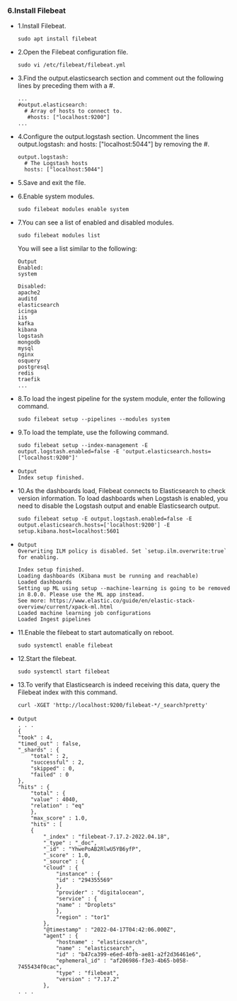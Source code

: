 ### 6.Install Filebeat

- 1.Install Filebeat.

      sudo apt install filebeat

- 2.Open the Filebeat configuration file.

      sudo vi /etc/filebeat/filebeat.yml

- 3.Find the output.elasticsearch section and comment out the following lines by preceding them with a #.

      ...
      #output.elasticsearch:
        # Array of hosts to connect to.
         #hosts: ["localhost:9200"]
      ...

- 4.Configure the output.logstash section. Uncomment the lines output.logstash: and hosts: ["localhost:5044"] by removing the #.

      output.logstash:
        # The Logstash hosts
        hosts: ["localhost:5044"]

- 5.Save and exit the file.

- 6.Enable system modules.

      sudo filebeat modules enable system

- 7.You can see a list of enabled and disabled modules.

      sudo filebeat modules list

  You will see a list similar to the following:

      Output
      Enabled:
      system
  
      Disabled:
      apache2
      auditd
      elasticsearch
      icinga
      iis
      kafka
      kibana
      logstash
      mongodb
      mysql
      nginx
      osquery
      postgresql
      redis
      traefik
      ...

- 8.To load the ingest pipeline for the system module, enter the following command.

      sudo filebeat setup --pipelines --modules system

- 9.To load the template, use the following command.

      sudo filebeat setup --index-management -E output.logstash.enabled=false -E 'output.elasticsearch.hosts=["localhost:9200"]'
-
      Output
      Index setup finished.

- 10.As the dashboards load, Filebeat connects to Elasticsearch to check version information. To load dashboards when Logstash is enabled, you need to disable the Logstash output and enable Elasticsearch output.

      sudo filebeat setup -E output.logstash.enabled=false -E output.elasticsearch.hosts=['localhost:9200'] -E setup.kibana.host=localhost:5601
-
      Output
      Overwriting ILM policy is disabled. Set `setup.ilm.overwrite:true` for enabling.
  
      Index setup finished.
      Loading dashboards (Kibana must be running and reachable)
      Loaded dashboards
      Setting up ML using setup --machine-learning is going to be removed in 8.0.0. Please use the ML app instead.
      See more: https://www.elastic.co/guide/en/elastic-stack-overview/current/xpack-ml.html
      Loaded machine learning job configurations
      Loaded Ingest pipelines

- 11.Enable the filebeat to start automatically on reboot.

      sudo systemctl enable filebeat

- 12.Start the filebeat.

      sudo systemctl start filebeat

- 13.To verify that Elasticsearch is indeed receiving this data, query the Filebeat index with this command.

      curl -XGET 'http://localhost:9200/filebeat-*/_search?pretty'
-
      Output
      . . .
      {
      "took" : 4,
      "timed_out" : false,
      "_shards" : {
          "total" : 2,
          "successful" : 2,
          "skipped" : 0,
          "failed" : 0
      },
      "hits" : {
          "total" : {
          "value" : 4040,
          "relation" : "eq"
          },
          "max_score" : 1.0,
          "hits" : [
          {
              "_index" : "filebeat-7.17.2-2022.04.18",
              "_type" : "_doc",
              "_id" : "YhwePoAB2RlwU5YB6yfP",
              "_score" : 1.0,
              "_source" : {
              "cloud" : {
                  "instance" : {
                  "id" : "294355569"
                  },
                  "provider" : "digitalocean",
                  "service" : {
                  "name" : "Droplets"
                  },
                  "region" : "tor1"
              },
              "@timestamp" : "2022-04-17T04:42:06.000Z",
              "agent" : {
                  "hostname" : "elasticsearch",
                  "name" : "elasticsearch",
                  "id" : "b47ca399-e6ed-40fb-ae81-a2f2d36461e6",
                  "ephemeral_id" : "af206986-f3e3-4b65-b058-7455434f0cac",
                  "type" : "filebeat",
                  "version" : "7.17.2"
              },
      . . .
